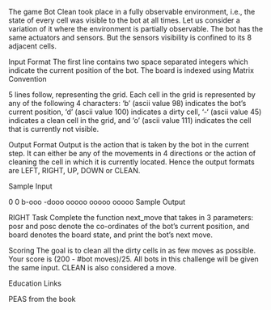 The game Bot Clean took place in a fully observable environment, i.e., the state of every cell was visible to the bot at all times. Let us consider a variation of it where the environment is partially observable. The bot has the same actuators and sensors. But the sensors visibility is confined to its 8 adjacent cells.

Input Format
The first line contains two space separated integers which indicate the current position of the bot. The board is indexed using Matrix Convention

5 lines follow, representing the grid. Each cell in the grid is represented by any of the following 4 characters:
‘b’ (ascii value 98) indicates the bot’s current position,
‘d’ (ascii value 100) indicates a dirty cell,
‘-‘ (ascii value 45) indicates a clean cell in the grid, and
‘o’ (ascii value 111) indicates the cell that is currently not visible.

Output Format
Output is the action that is taken by the bot in the current step. It can either be any of the movements in 4 directions or the action of cleaning the cell in which it is currently located. Hence the output formats are LEFT, RIGHT, UP, DOWN or CLEAN.

Sample Input

0 0
b-ooo
-dooo
ooooo
ooooo
ooooo
Sample Output

RIGHT
Task
Complete the function next_move that takes in 3 parameters: posr and posc denote the co-ordinates of the bot’s current position, and board denotes the board state, and print the bot’s next move.

Scoring
The goal is to clean all the dirty cells in as few moves as possible. Your score is (200 - #bot moves)/25. All bots in this challenge will be given the same input. CLEAN is also considered a move.

Education Links

PEAS from the book
